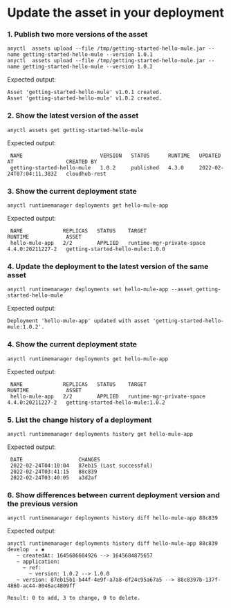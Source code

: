 # Update the asset in your deployment

### 1. Publish two more versions of the asset

```
anyctl  assets upload --file /tmp/getting-started-hello-mule.jar --name getting-started-hello-mule --version 1.0.1
anyctl  assets upload --file /tmp/getting-started-hello-mule.jar --name getting-started-hello-mule --version 1.0.2 
```

Expected output:

```
Asset 'getting-started-hello-mule' v1.0.1 created.
Asset 'getting-started-hello-mule' v1.0.2 created.
```

### 2. Show the latest version of the asset

```
anyctl assets get getting-started-hello-mule
```

Expected output:

```
 NAME                         VERSION   STATUS      RUNTIME   UPDATED AT                 CREATED BY
 getting-started-hello-mule   1.0.2     published   4.3.0     2022-02-24T07:04:11.383Z   cloudhub-rest
```

### 3. Show the current deployment state

```
anyctl runtimemanager deployments get hello-mule-app
```

Expected output:

```
 NAME             REPLICAS   STATUS    TARGET                      RUNTIME            ASSET
 hello-mule-app   2/2        APPLIED   runtime-mgr-private-space   4.4.0:20211227-2   getting-started-hello-mule:1.0.0
```

### 4. Update the deployment to the latest version of the same asset 

```
anyctl runtimemanager deployments set hello-mule-app --asset getting-started-hello-mule 
```

Expected output:

```
Deployment 'hello-mule-app' updated with asset 'getting-started-hello-mule:1.0.2'.
```

### 4. Show the current deployment state

```
anyctl runtimemanager deployments get hello-mule-app
```

Expected output:

```
 NAME             REPLICAS   STATUS    TARGET                      RUNTIME            ASSET
 hello-mule-app   2/2        APPLIED   runtime-mgr-private-space   4.4.0:20211227-2   getting-started-hello-mule:1.0.2
```

### 5. List the change history of a deployment

```
anyctl runtimemanager deployments history get hello-mule-app
```

Expected output:

```
 DATE                  CHANGES
 2022-02-24T04:10:04   87eb15 (Last successful)
 2022-02-24T03:41:15   88c839
 2022-02-24T03:40:05   a3d2af
```

### 6. Show differences between current deployment version and the previous version

```
anyctl runtimemanager deployments history diff hello-mule-app 88c839 
```

Expected output:

```
anyctl runtimemanager deployments history diff hello-mule-app 88c839                                                                                                                                                               develop  ✭ ✱
   ~ createdAt: 1645686604926 --> 1645684875657
   ~ application: 
     ~ ref: 
       ~ version: 1.0.2 --> 1.0.0
   ~ version: 87eb15b1-b44f-4e9f-a7a8-df24c95a67a5 --> 88c8397b-137f-4860-ac44-8046ac4809ff

Result: 0 to add, 3 to change, 0 to delete.
```